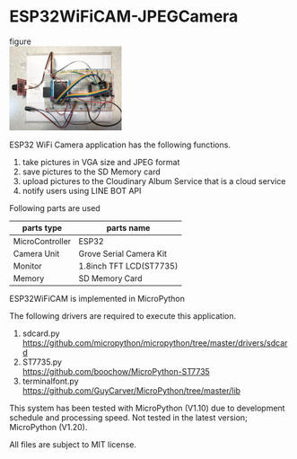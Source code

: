 # ESP32WiFiCAM-JPEGCamera
figure <br><img src="fig/fig1.jpg" width=200>

ESP32 WiFi Camera application has the following functions.

1. take pictures in VGA size and JPEG format
1. save pictures to the SD Memory card
1. upload pictures to the Cloudinary Album Service that is a cloud service
1. notify users using LINE BOT API

Following parts are used

|parts type|parts name|
----|----
|MicroController|ESP32|
|Camera Unit|Grove Serial Camera Kit|
|Monitor|1.8inch TFT LCD(ST7735)|
|Memory|SD Memory Card|

ESP32WiFiCAM is implemented in MicroPython

The following drivers are required to execute this application.

1. sdcard.py<br>https://github.com/micropython/micropython/tree/master/drivers/sdcard
1. ST7735.py<br>https://github.com/boochow/MicroPython-ST7735
1. terminalfont.py<br>https://github.com/GuyCarver/MicroPython/tree/master/lib

This system has been tested with MicroPython (V1.10) due to development 
schedule and processing speed. Not tested in the latest version; MicroPython (V1.20).

All files are subject to MIT license.
